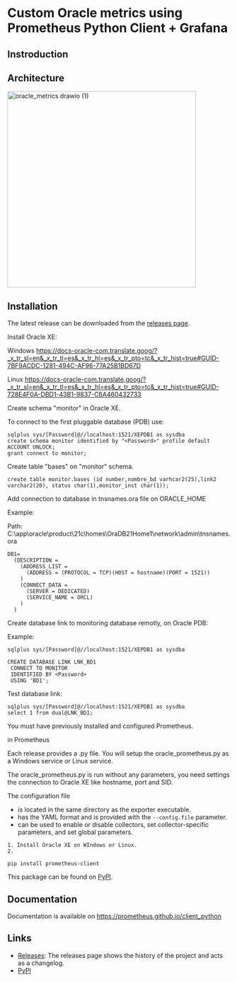 # Custom Oracle metrics using Prometheus Python Client + Grafana

## Instroduction




## Architecture

<img width="426" height="444" alt="oracle_metrics drawio (1)" src="https://github.com/user-attachments/assets/b5a49225-b120-41eb-ba3a-17fc1098d5b5" />



## Installation

The latest release can be downloaded from the [releases page](https://github.com/prometheus-community/windows_exporter/releases).


Install Oracle XE:

Windows https://docs-oracle-com.translate.goog/?_x_tr_sl=en&_x_tr_tl=es&_x_tr_hl=es&_x_tr_pto=tc&_x_tr_hist=true#GUID-7BF9ACDC-1281-494C-AF96-77A25B1BD67D

Linux https://docs-oracle-com.translate.goog/?_x_tr_sl=en&_x_tr_tl=es&_x_tr_hl=es&_x_tr_pto=tc&_x_tr_hist=true#GUID-728E4F0A-DBD1-43B1-9837-C6A460432733

Create schema "monitor" in Oracle XE.

To connect to the first pluggable database (PDB) use:

```
sqlplus sys/[Password]@//localhost:1521/XEPDB1 as sysdba
create schema monitor identified by "<Password>" profile default ACCOUNT UNLOCK;
grant connect to monitor;
```
Create table "bases" on "monitor" schema.
```
create table monitor.bases (id number,nombre_bd varhcar2(25),link2 varchar2(20), status char(1),monitor_inst char(1));
```

Add connection to database in tnsnames.ora file on ORACLE_HOME

Example:

Path: C:\app\oracle\product\21c\homes\OraDB21Home1\network\admin\tnsnames.ora

```
DB1=
  (DESCRIPTION =
    (ADDRESS_LIST =
      (ADDRESS = (PROTOCOL = TCP)(HOST = hostname)(PORT = 1521))
    )
    (CONNECT_DATA =
      (SERVER = DEDICATED)
      (SERVICE_NAME = ORCL)
    )
  )
```



Create database link to monitoring database remotly, on Oracle PDB:

Example:
```
sqlplus sys/[Password]@//localhost:1521/XEPDB1 as sysdba

CREATE DATABASE LINK LNK_BD1
 CONNECT TO MONITOR
 IDENTIFIED BY <Password>
 USING 'BD1';
```

Test database link:

```
sqlplus sys/[Password]@//localhost:1521/XEPDB1 as sysdba
select 1 from dual@LNK_BD1;
```
 
You must have previously installed and configured Prometheus.

in Prometheus

Each release provides a .py file. You will setup the oracle_prometheus.py as a Windows service or Linux service. 

The oracle_prometheus.py is run without any parameters, you need settings the connection to Oracle XE like hostname, port and SID.

The configuration file
* is located in the same directory as the exporter executable.
* has the YAML format and is provided with the `--config.file` parameter.
* can be used to enable or disable collectors, set collector-specific parameters, and set global parameters.


```
1. Install Oracle XE on WIndows or Linux.
2. 

pip install prometheus-client
```

This package can be found on [PyPI](https://pypi.python.org/pypi/prometheus_client).

## Documentation

Documentation is available on https://prometheus.github.io/client_python

## Links

* [Releases](https://github.com/prometheus/client_python/releases): The releases page shows the history of the project and acts as a changelog.
* [PyPI](https://pypi.python.org/pypi/prometheus_client)
